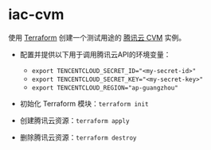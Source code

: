 iac-cvm
====

使用 [Terraform](https://developer.hashicorp.com/terraform/downloads) 创建一个测试用途的 [腾讯云 CVM](https://cloud.tencent.com/product/cvm) 实例。

- 配置并提供以下用于调用腾讯云API的环境变量：
    - `export TENCENTCLOUD_SECRET_ID="<my-secret-id>"`
    - `export TENCENTCLOUD_SECRET_KEY="<my-secret-key>"`
    - `export TENCENTCLOUD_REGION="ap-guangzhou"`

- 初始化 Terraform 模块：`terraform init`

- 创建腾讯云资源：`terraform apply`

- 删除腾讯云资源：`terraform destroy`
